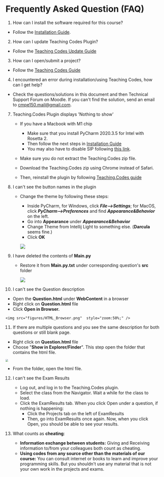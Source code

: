 # Frequently Asked Question (FAQ)

1. How can I install the software required for this course?
   
* Follow the [Installation Guide](InstallationGuide.md).
   
2. How can I update Teaching Codes Plugin?
   
* Follow the [Teaching Codes Update Guide](TeachingCodesGuide.md)
   
3. How can I open/submit a project?
   
* Follow the [Teaching Codes Guide](TeachingCodesGuide.md)
   
4. I encountered an error during installation/using Teaching Codes, how can I get help?
   
* Check the questions/solutions in this document and then Technical Support Forum on Moodle. If you can't find the solution, send an email to cmpe150.mail@gmail.com.
   
7. Teaching.Codes Plugin displays 'Nothing to show'
   * If you have a Macbook with M1 chip
      
      * Make sure that you install PyCharm 2020.3.5 for Intel with Rosetta 2.
      * Then follow the next steps in [Installation Guide](InstallationGuide.md)
      * You may also have to disable SIP following [this link](https://developer.apple.com/documentation/security/disabling_and_enabling_system_integrity_protection).
   
   * Make sure you do not extract the Teaching.Codes zip file. 
   * Download the Teaching.Codes zip using Chrome instead of Safari.  
   * Then, reinstall the plugin by following [Teaching.Codes guide](TeachingCodesGuide.md)  
8. I can't see the button names in the plugin <a name="button"></a>

   * Change the theme by following these steps:

     * Inside PyCharm, for Windows, click ***File-->Settings***; for MacOS, click ***PyCharm-->Preferences*** and find ***Appearance&Behavior*** on the left. 
     * Go into **Appearance** under ***Appearance&Behavior*** 
     * Change Theme from Intellij Light to something else. (**Darcula** seems fine.)
     * Click **OK**

     ![](figures/ChangeTheme.png)

9. I have deleted the contents of **Main.py** <a name="mainpy"></a>
   * Restore it from **Main.py.txt** under corresponding question's **src** folder

     ![](figures/Maintxt.png)

10. I can't see the Question description <a name="description"></a>
   * Open the **Question.html** under **WebContent** in a browser
   * Right click on **Question.html** file
   * Click **Open in Browser.** 

    <img src="figures/HTML_Browser.png"  style="zoom:50%;" />

11. If there are multiple questions and you see the same description for both questions or still blank page. 

   * Right click on **Question.html** file
   * Choose "**Show in Explorer/Finder**". This step open the folder that contains the html file.

   <img src="figures/HTML_Explorer.png" style="zoom: 50%;" />

   * From the folder, open the html file.

12. I can't see the Exam Results <a name="examresults"></a>

    * Log out, and log in to the Teaching.Codes plugin.	
    * Select the class from the Navigator. Wait a while for the class to load. 
    * Click the ExamResults tab. When you click Open under a question, if nothing is happening:
      * Click the Projects tab on the left of ExamResults
      * Then, go into ExamResults once again. Now, when you click Open, you should be able to see your results. 

13. What counts as **cheating**:
    * **Information exchange between students:** Giving and Receiving information to/from your colleagues both count as cheating.
    * **Using codes from any source other than the materials of our course:** You can consult internet or books to learn and improve your programming skills. But you shouldn't use any material that is not your own work in the projects and exams.
